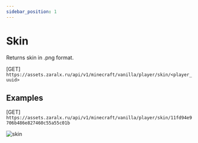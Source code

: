```yaml
---
sidebar_position: 1
---
```


# Skin

Returns skin in .png format.

[GET] `https://assets.zaralx.ru/api/v1/minecraft/vanilla/player/skin/<player_uuid>`

## Examples
[GET] `https://assets.zaralx.ru/api/v1/minecraft/vanilla/player/skin/11fd94e9706b486e827460c55a55c01b`

![skin](https://assets.zaralx.ru/api/v1/minecraft/vanilla/player/skin/11fd94e9706b486e827460c55a55c01b)